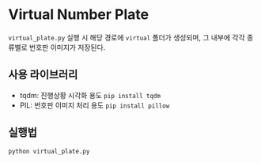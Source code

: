 # Virtual Number Plate

`virtual_plate.py` 실행 시 해당 경로에 `virtual` 폴더가 생성되며, 그 내부에 각각 종류별로 번호판 이미지가 저장된다.



## 사용 라이브러리

- tqdm: 진행상황 시각화 용도 
   `pip install tqdm `
- PIL: 번호판 이미지 처리 용도
  `pip install pillow`

## 실행법

```
python virtual_plate.py
```
